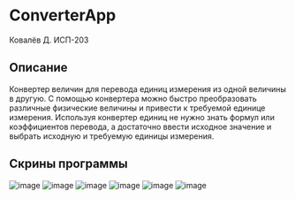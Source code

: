 # ConverterApp
Ковалёв Д. ИСП-203
## Описание
Конвертер величин для перевода единиц измерения из одной величины в другую. 
С помощью конвертера можно быстро преобразовать различные физические величины и привести к требуемой единице измерения. 
Используя конвертер единиц не нужно знать формул или коэффициентов перевода, а достаточно ввести исходное значение и выбрать исходную и требуемую единицы измерения.
## Скрины программы
![image](https://user-images.githubusercontent.com/99487908/204332004-02f154a9-eda3-4978-bc68-cd334519e96c.png)
![image](https://user-images.githubusercontent.com/99487908/204332112-aecfa04b-33c5-4143-a946-425481724cd5.png)
![image](https://user-images.githubusercontent.com/99487908/204332152-93ce1c74-ad50-4fbe-9e27-9582d640bfc5.png)
![image](https://user-images.githubusercontent.com/99487908/204332198-9bdff5c0-8cc9-4701-a521-47d6eeecbfc4.png)
![image](https://user-images.githubusercontent.com/99487908/204332233-5251073b-494d-40f9-ba02-c2414a692011.png)
![image](https://user-images.githubusercontent.com/99487908/204332266-f28b056a-a0ef-43eb-a9f3-481670b5f910.png)
